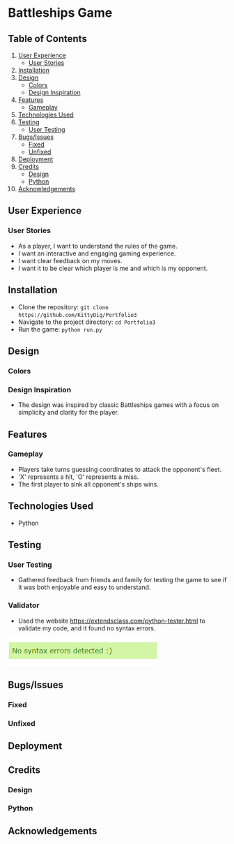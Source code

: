 # Battleships Game

## Table of Contents
1. [User Experience](#user-experience)
   - [User Stories](#user-stories)
2. [Installation](#installation)
3. [Design](#design)
   - [Colors](#colors)
   - [Design Inspiration](#design-inspiration)
4. [Features](#features)
   - [Gameplay](#gameplay)
5. [Technologies Used](#technologies-used)
6. [Testing](#testing)
   - [User Testing](#user-testing)
7. [Bugs/Issues](#bugsissues)
   - [Fixed](#fixed)
   - [Unfixed](#unfixed)
8. [Deployment](#deployment)
9. [Credits](#credits)
   - [Design](#design)
   - [Python](#python)
10. [Acknowledgements](#acknowledgements)

## User Experience

### User Stories
- As a player, I want to understand the rules of the game.
- I want an interactive and engaging gaming experience.
- I want clear feedback on my moves.
- I want it to be clear which player is me and which is my opponent.

## Installation
- Clone the repository: `git clone https://github.com/KittyDig/Portfolio3`
- Navigate to the project directory: `cd Portfolio3`
- Run the game: `python run.py`

## Design

### Colors

### Design Inspiration
- The design was inspired by classic Battleships games with a focus on simplicity and clarity for the player.

## Features

### Gameplay
- Players take turns guessing coordinates to attack the opponent's fleet.
- 'X' represents a hit, 'O' represents a miss.
- The first player to sink all opponent's ships wins.

## Technologies Used
- Python

## Testing

### User Testing
- Gathered feedback from friends and family for testing the game to see if it was both enjoyable and easy to understand.

### Validator
- Used the website https://extendsclass.com/python-tester.html to validate my code, and it found no syntax errors.

![image](images/validator.png)

## Bugs/Issues

### Fixed

### Unfixed

## Deployment

## Credits

### Design

### Python

## Acknowledgements
